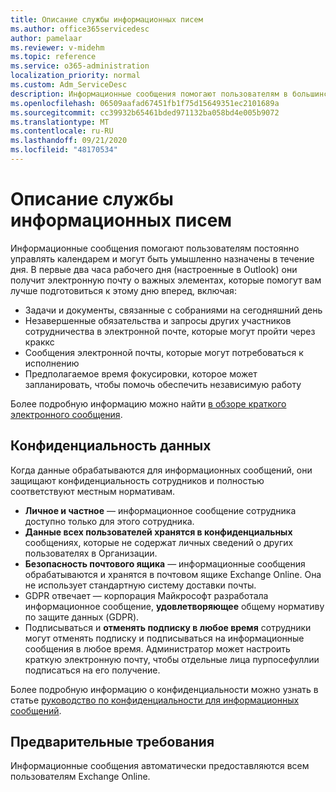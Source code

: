 ```yaml
---
title: Описание службы информационных писем
ms.author: office365servicedesc
author: pamelaar
ms.reviewer: v-midehm
ms.topic: reference
ms.service: o365-administration
localization_priority: normal
ms.custom: Adm_ServiceDesc
description: Информационные сообщения помогают пользователям в большинстве дней. Она определяет возможности для различных элементов и предоставляет своевременные напоминания.
ms.openlocfilehash: 06509aafad67451fb1f75d15649351ec2101689a
ms.sourcegitcommit: cc39932b65461bded971132ba058bd4e005b9072
ms.translationtype: MT
ms.contentlocale: ru-RU
ms.lasthandoff: 09/21/2020
ms.locfileid: "48170534"
---
```

# <a name="briefing-email-service-description"></a>Описание службы информационных писем

Информационные сообщения помогают пользователям постоянно управлять календарем и могут быть умышленно назначены в течение дня. В первые два часа рабочего дня (настроенные в Outlook) они получит электронную почту о важных элементах, которые помогут вам лучше подготовиться к этому дню вперед, включая:

* Задачи и документы, связанные с собраниями на сегодняшний день
* Незавершенные обязательства и запросы других участников сотрудничества в электронной почте, которые могут пройти через краккс
* Сообщения электронной почты, которые могут потребоваться к исполнению
* Предполагаемое время фокусировки, которое может запланировать, чтобы помочь обеспечить независимую работу

Более подробную информацию можно найти [в обзоре краткого электронного сообщения](https://docs.microsoft.com/Briefing/be-overview).

## <a name="data-privacy"></a>Конфиденциальность данных

Когда данные обрабатываются для информационных сообщений, они защищают конфиденциальность сотрудников и полностью соответствуют местным нормативам.

* **Личное и частное** — информационное сообщение сотрудника доступно только для этого сотрудника.
* **Данные всех пользователей хранятся в конфиденциальных** сообщениях, которые не содержат личных сведений о других пользователях в Организации.
* **Безопасность почтового ящика** — информационные сообщения обрабатываются и хранятся в почтовом ящике Exchange Online. Она не использует стандартную систему доставки почты.
* GDPR отвечает — корпорация Майкрософт разработала информационное сообщение, **удовлетворяющее** общему нормативу по защите данных (GDPR).
* Подписываться и **отменять подписку в любое время** сотрудники могут отменять подписку и подписываться на информационные сообщения в любое время. Администратор может настроить краткую электронную почту, чтобы отдельные лица пурпосефуллии подписаться на его получение.

Более подробную информацию о конфиденциальности можно узнать в статье [руководство по конфиденциальности для информационных сообщений](https://docs.microsoft.com/Briefing/be-privacy).

## <a name="prerequisites"></a>Предварительные требования

Информационные сообщения автоматически предоставляются всем пользователям Exchange Online.
